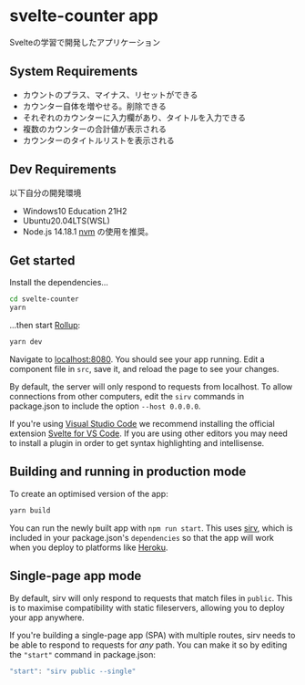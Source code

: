 # svelte-counter app

Svelteの学習で開発したアプリケーション

## System Requirements
- カウントのプラス、マイナス、リセットができる
- カウンター自体を増やせる。削除できる
- それぞれのカウンターに入力欄があり、タイトルを入力できる
- 複数のカウンターの合計値が表示される
- カウンターのタイトルリストを表示される

## Dev Requirements
以下自分の開発環境

- Windows10 Education 21H2
- Ubuntu20.04LTS(WSL)
- Node.js 14.18.1 [nvm](https://github.com/nvm-sh/nvm) の使用を推奨。

## Get started

Install the dependencies...

```bash
cd svelte-counter
yarn
```

...then start [Rollup](https://rollupjs.org):

```bash
yarn dev
```

Navigate to [localhost:8080](http://localhost:8080). You should see your app running. Edit a component file in `src`, save it, and reload the page to see your changes.

By default, the server will only respond to requests from localhost. To allow connections from other computers, edit the `sirv` commands in package.json to include the option `--host 0.0.0.0`.

If you're using [Visual Studio Code](https://code.visualstudio.com/) we recommend installing the official extension [Svelte for VS Code](https://marketplace.visualstudio.com/items?itemName=svelte.svelte-vscode). If you are using other editors you may need to install a plugin in order to get syntax highlighting and intellisense.

## Building and running in production mode

To create an optimised version of the app:

```bash
yarn build
```

You can run the newly built app with `npm run start`. This uses [sirv](https://github.com/lukeed/sirv), which is included in your package.json's `dependencies` so that the app will work when you deploy to platforms like [Heroku](https://heroku.com).


## Single-page app mode

By default, sirv will only respond to requests that match files in `public`. This is to maximise compatibility with static fileservers, allowing you to deploy your app anywhere.

If you're building a single-page app (SPA) with multiple routes, sirv needs to be able to respond to requests for *any* path. You can make it so by editing the `"start"` command in package.json:

```js
"start": "sirv public --single"
```

